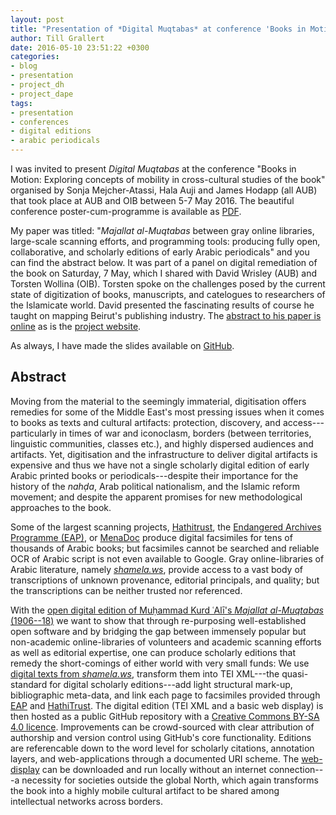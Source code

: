 ```yaml
---
layout: post
title: "Presentation of *Digital Muqtabas* at conference 'Books in Motion' in Beirut"
author: Till Grallert
date: 2016-05-10 23:51:22 +0300
categories:
- blog
- presentation
- project_dh
- project_dape
tags:
- presentation
- conferences
- digital editions
- arabic periodicals
---
```


I was invited to present *Digital Muqtabas* at the conference "Books in Motion: Exploring concepts of mobility in cross-cultural studies of the book" organised by Sonja Mejcher-Atassi, Hala Auji and James Hodapp (all AUB) that took place at AUB and OIB between 5-7 May 2016. The beautiful conference poster-cum-programme is available as [PDF](http://www.aub.edu.lb/fas/english/Documents/BOOKSinMOTION.pdf).


My paper was titled: "*Majallat al-Muqtabas* between gray online libraries, large-scale scanning efforts, and programming tools: producing fully open, collaborative, and scholarly editions of early Arabic periodicals" and you can find the abstract below. It was part of a panel on digital remediation of the book on Saturday, 7 May, which I shared with David Wrisley (AUB) and Torsten Wollina (OIB). Torsten spoke on the challenges posed by the current state of digitization of books, manuscripts, and catelogues to researchers of the Islamicate world. David presented the fascinating results of course he taught on mapping Beirut's publishing industry. The [abstract to his paper is online](http://djwrisley.com/?p=307) as is the [project website](http://litmap.djwrisley.com/).

As always, I have made the slides available on [GitHub](https://tillgrallert.github.io/Slides/BIM2016).

## Abstract

Moving from the material to the seemingly immaterial, digitisation offers remedies for some of the Middle East's most pressing issues when it comes to books as texts and cultural artifacts: protection, discovery, and access---particularly in times of war and iconoclasm, borders (between territories, linguistic communities, classes etc.), and highly dispersed audiences and artifacts. Yet, digitisation and the infrastructure to deliver digital artifacts is expensive and thus we have not a single scholarly digital edition of early Arabic printed books or periodicals---despite their importance for the history of the *nahḍa*, Arab political nationalism, and the Islamic reform movement; and despite the apparent promises for new methodological approaches to the book.

Some of the largest scanning projects,  [Hathitrust](http://catalog.hathitrust.org/), the [Endangered Archives Programme (EAP)](http://eap.bl.uk/), or [MenaDoc](http://menadoc.bibliothek.uni-halle.de/) produce digital facsimiles for tens of thousands of Arabic books; but facsimiles cannot be searched and reliable OCR of Arabic script is not even available to Google. Gray online-libraries of Arabic literature, namely [*shamela.ws*](http://shamela.ws/), provide access to a vast body of transcriptions of unknown provenance, editorial principals, and quality; but the transcriptions can be neither trusted nor referenced.  

With the [open digital edition of Muḥammad Kurd ʿAlī's *Majallat al-Muqtabas* (1906--18)](https://github.com/tillgrallert/digital-muqtabas 'current state of the project') we want to show that through re-purposing well-established open software and by bridging the gap between immensely popular but non-academic online-libraries of volunteers and academic scanning efforts as well as editorial expertise, one can produce scholarly editions that remedy the short-comings of either world with very small funds: We use [digital texts from *shamela.ws*](http://shamela.ws/index.php/book/26523), transform them into TEI XML---the quasi-standard for digital scholarly editions---add light structural mark-up, bibliographic meta-data, and link each page to facsimiles provided through [EAP](http://eap.bl.uk/database/overview_project.a4d?projID=EAP119;r=63) and [HathiTrust](http://catalog.hathitrust.org/Record/100658549). The digital edition (TEI XML and a basic web display) is then hosted as a public GitHub repository with a [Creative Commons BY-SA 4.0 licence](http://creativecommons.org/licenses/by-sa/4.0/). Improvements  can be crowd-sourced with clear attribution of authorship and version control using  GitHub's core functionality. Editions are referencable down to the word level for scholarly citations, annotation layers, and web-applications through a documented URI scheme. The [web-display](https://rawgit.com/tillgrallert/digital-muqtabas/master/xml/oclc_4770057679-i_60.TEIP5.xml)  can be downloaded and run locally without an internet connection---a necessity for societies outside the global North, which again transforms the book into a highly mobile cultural artifact to be shared among intellectual networks across borders.